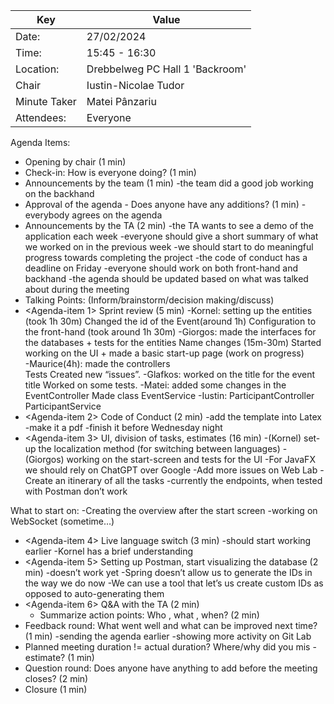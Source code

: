 | Key | Value |
| --- | --- |
| Date: | 27/02/2024 |
| Time: | 15:45 - 16:30 |
| Location: | Drebbelweg PC Hall 1 'Backroom' |
| Chair | Iustin-Nicolae Tudor |
| Minute Taker | Matei Pânzariu |
| Attendees: | Everyone |
Agenda Items:
- Opening by chair (1 min)
- Check-in: How is everyone doing? (1 min)
- Announcements by the team (1 min)
	-the team did a good job working on the backhand 
- Approval of the agenda - Does anyone have any additions? (1 min)
	-everybody agrees on the agenda
- Announcements by the TA (2 min)
	-the TA wants to see a demo of the application each week
-everyone should give a short summary of what we worked on in the previous week
	-we should start to do meaningful progress towards completing the project
	-the code of conduct has a deadline on Friday
	-everyone should work on both front-hand and backhand
	-the agenda should be updated based on what was talked about during the meeting 
- Talking Points: (Inform/brainstorm/decision making/discuss)
- <Agenda-item 1> Sprint review (5 min)
	-Kornel: setting up the entities (took 1h 30m)
		   Changed the id of the Event(around 1h)
		   Configuration to the front-hand (took around 1h 30m)
	-Giorgos: made the interfaces for the databases + tests for the entities
		   Name changes (15m-30m)
    Started working on the UI + made a basic start-up page (work on progress)	
	-Maurice(4h): made the controllers	
		   Tests
     	   Created new “issues”.
	-Glafkos: worked on the title for the event title
		   Worked on some tests.
    -Matei: added some changes in the EventController
	       Made class EventService
    -Iustin: ParticipantController
               ParticipantService
- <Agenda-item 2> Code of Conduct (2 min)
	-add the template into Latex
      -make it a pdf
      -finish it before Wednesday night
- <Agenda-item 3> UI, division of tasks, estimates (16 min)
	-(Kornel) set-up the localization method (for switching between languages)
	-(Giorgos) working on the start-screen and tests for the UI
	-For JavaFX we should rely on ChatGPT over Google
	-Add more issues on Web Lab
	-Create an itinerary of all the tasks
	-currently the endpoints, when tested with Postman don’t work
	 
What to start on:
	-Creating the overview after the start screen
-working on WebSocket (sometime…)
- <Agenda-item 4> Live language switch (3 min)
	-should start working earlier
	-Kornel has a brief understanding
- <Agenda-item 5> Setting up Postman, start visualizing the database (2 min)
	-doesn’t work yet
	-Spring doesn’t allow us to generate the IDs in the way we do now
    -We can use a tool that let’s us create custom IDs as opposed to auto-generating them
- <Agenda-item 6> Q&A with the TA  (2 min)
    - Summarize action points: Who , what , when? (2 min)
- Feedback round: What went well and what can be improved next time? (1 min)
	-sending the agenda earlier
	-showing more activity on Git Lab
- Planned meeting duration != actual duration? Where/why did you mis -estimate? (1 min)
- Question round: Does anyone have anything to add before the meeting closes? (2 min)
- Closure (1 min)
